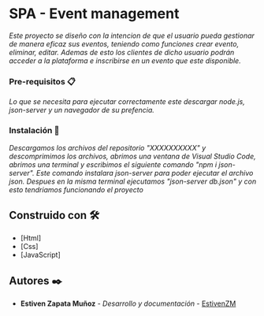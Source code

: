 # SPA - Event management

_Este proyecto se diseño con la intencion de que el usuario pueda gestionar de manera eficaz sus eventos, teniendo como funciones crear evento, eliminar, editar. Ademas de esto los clientes de dicho usuario podrán acceder a la plataforma e inscribirse en un evento que este disponible._


### Pre-requisitos 📋

_Lo que se necesita para ejecutar correctamente este descargar node.js, json-server y un navegador de su prefencia._


### Instalación 🔧

_Descargamos los archivos del repositorio "XXXXXXXXXX" y descomprimimos los archivos, abrimos una ventana de Visual Studio Code, abrimos una terminal y escribimos el siguiente comando "npm i json-server". Este comando instalara json-server para poder ejecutar el archivo json. Despues en la misma terminal ejecutamos "json-server db.json" y con esto tendriamos funcionando el proyecto_


## Construido con 🛠️

* [Html]
* [Css]
* [JavaScript]


## Autores ✒️

* **Estiven Zapata Muñoz** - *Desarrollo y documentación* - [EstivenZM](https://github.com/EstivenZM)